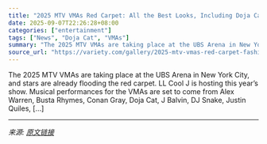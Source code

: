 ```yaml
---
title: "2025 MTV VMAs Red Carpet: All the Best Looks, Including Doja Cat and Ricky Martin"
date: 2025-09-07T22:26:28+08:00
categories: ["entertainment"]
tags: ["News", "Doja Cat", "VMAs"]
summary: "The 2025 MTV VMAs are taking place at the UBS Arena in New York City, and stars are already flooding the red carpet. LL Cool J is hosting this year&#8217;s show. Musical performances for the VMAs are "
source_url: "https://variety.com/gallery/2025-mtv-vmas-red-carpet-fashion/"
---
```


The 2025 MTV VMAs are taking place at the UBS Arena in New York City, and stars are already flooding the red carpet. LL Cool J is hosting this year&#8217;s show. Musical performances for the VMAs are set to come from Alex Warren, Busta Rhymes, Conan Gray, Doja Cat, J Balvin, DJ Snake, Justin Quiles, [&#8230;]

---

*来源: [原文链接](https://variety.com/gallery/2025-mtv-vmas-red-carpet-fashion/)*
